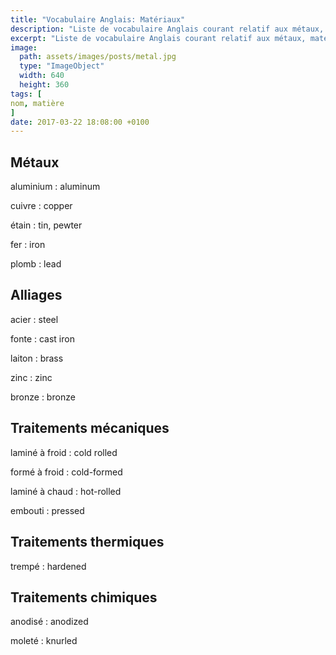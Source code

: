 ```yaml
---
title: "Vocabulaire Anglais: Matériaux"
description: "Liste de vocabulaire Anglais courant relatif aux métaux, matériaux de construction, etc..."
excerpt: "Liste de vocabulaire Anglais courant relatif aux métaux, matériaux de construction, etc..."
image:
  path: assets/images/posts/metal.jpg
  type: "ImageObject"
  width: 640
  height: 360
tags: [
nom, matière
]
date: 2017-03-22 18:08:00 +0100
---
```


## Métaux

aluminium
: aluminum

cuivre
: copper

étain
: tin, pewter

fer
: iron

plomb
: lead


## Alliages

acier
: steel

fonte
: cast iron

laiton
: brass

zinc
: zinc

bronze
:	bronze


## Traitements mécaniques

laminé à froid
: cold rolled

formé à froid
: cold-formed

laminé à chaud
: hot-rolled

embouti
: pressed


## Traitements thermiques

trempé
: hardened


## Traitements chimiques

anodisé
: anodized

moleté
: knurled
